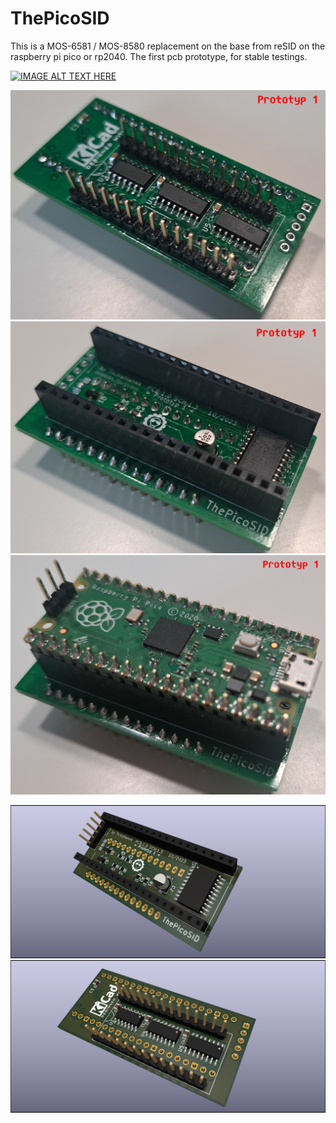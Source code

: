 # ThePicoSID
This is a MOS-6581 / MOS-8580 replacement on the base from reSID on the raspberry pi pico or rp2040.
The first pcb prototype, for stable testings.

[![IMAGE ALT TEXT HERE](https://img.youtube.com/vi/hnT9drQOZvw/0.jpg)](https://www.youtube.com/watch?v=hnT9drQOZvw)

![image01](doc/Pictures/aufbau_prototyp1_01.jpg)
![image01](doc/Pictures/aufbau_prototyp1_02.jpg)
![image01](doc/Pictures/aufbau_prototyp1_03.jpg)

![image01](doc/the_pico_sid_prototyp1_01.png)
![image01](doc/the_pico_sid_prototyp1_02.png)
